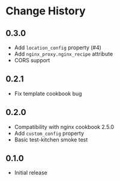 Change History
==============

0.3.0
-----
 - Add `location_config` property (#4)
 - Add `nginx_proxy.nginx_recipe` attribute
 - CORS support

0.2.1
-----
 - Fix template cookbook bug

0.2.0
-----
 - Compatibility with nginx cookbook 2.5.0
 - Add `custom_config` property
 - Basic test-kitchen smoke test

0.1.0
-----
 - Initial release
